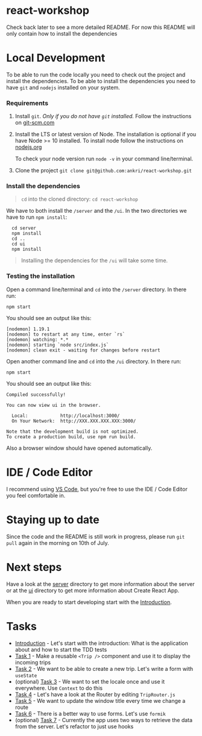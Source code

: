 # react-workshop

Check back later to see a more detailed README. For now this README will only contain how to install the dependencies

# Local Development

To be able to run the code locally you need to check out the project and install the dependencies. To be able to install the dependencies you need to have `git` and `nodejs` installed on your system.

### Requirements

1. Install `git`. _Only if you do not have `git` installed._ Follow the instructions on [git-scm.com](https://git-scm.com/)
2. Install the LTS or latest version of Node. The installation is optional if you have Node >= 10 installed. To install node follow the instructions on [nodejs.org](https://nodejs.org/en/)

   To check your node version run `node -v` in your command line/terminal.

3. Clone the project `git clone git@github.com:ankri/react-workshop.git`

### Install the dependencies

> `cd` into the cloned directory: `cd react-workshop`

We have to both install the `/server` and the `/ui`. In the two directories we have to run `npm install`:

```shell
  cd server
  npm install
  cd ..
  cd ui
  npm install
```

> Installing the dependencies for the `/ui` will take some time.

### Testing the installation

Open a command line/terminal and `cd` into the `/server` directory. In there run:

```shell
npm start
```

You should see an output like this:

```shell
[nodemon] 1.19.1
[nodemon] to restart at any time, enter `rs`
[nodemon] watching: *.*
[nodemon] starting `node src/index.js`
[nodemon] clean exit - waiting for changes before restart
```

Open another command line and `cd` into the `/ui` directory. In there run:

```shell
npm start
```

You should see an output like this:

```shell
Compiled successfully!

You can now view ui in the browser.

  Local:            http://localhost:3000/
  On Your Network:  http://XXX.XXX.XXX.XXX:3000/

Note that the development build is not optimized.
To create a production build, use npm run build.
```

Also a browser window should have opened automatically.

# IDE / Code Editor

I recommend using [VS Code](https://code.visualstudio.com/), but you're free to use the IDE / Code Editor you feel comfortable in.

# Staying up to date

Since the code and the README is still work in progress, please run `git pull` again in the morning on 10th of July.

# Next steps

Have a look at the [server](https://github.com/ankri/react-workshop/tree/master/server) directory to get more information about the server or at the [ui](https://github.com/ankri/react-workshop/tree/master/ui) directory to get more information about Create React App.

When you are ready to start developing start with the [Introduction](https://github.com/ankri/react-workshop/blob/master/tasks/Task-0.md).

# Tasks

- [Introduction](https://github.com/ankri/react-workshop/blob/master/tasks/Task-0.md) - Let's start with the introduction: What is the application about and how to start the TDD tests
- [Task 1](https://github.com/ankri/react-workshop/blob/master/tasks/Task-1.md) - Make a reusable `<Trip />` component and use it to display the incoming trips
- [Task 2](https://github.com/ankri/react-workshop/blob/master/tasks/Task-2.md) - We want to be able to create a new trip. Let's write a form with `useState`
- (optional) [Task 3](https://github.com/ankri/react-workshop/blob/master/tasks/Task-3.md) - We want to set the locale once and use it everywhere. Use `Context` to do this
- [Task 4](https://github.com/ankri/react-workshop/blob/master/tasks/Task-4.md) - Let's have a look at the Router by editing `TripRouter.js`
- [Task 5](https://github.com/ankri/react-workshop/blob/master/tasks/Task-5.md) - We want to update the window title every time we change a route
- [Task 6](https://github.com/ankri/react-workshop/blob/master/tasks/Task-6.md) - There is a better way to use forms. Let's use `formik`
- (optional) [Task 7](https://github.com/ankri/react-workshop/blob/master/tasks/Task-7.md) - Currently the app uses two ways to retrieve the data from the server. Let's refactor to just use hooks
